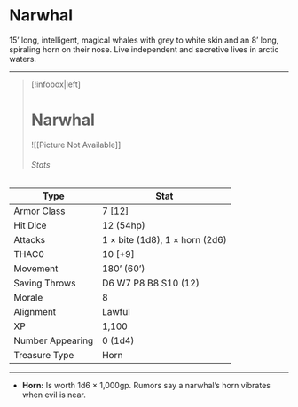 # Narwhal

15’ long, intelligent, magical whales with grey to white skin and an 8’ long, spiraling horn on their nose. Live independent and secretive lives in arctic waters.

------
> [!infobox|left] 
>  # Narwhal 
>  ![[Picture Not Available]] 
>  ###### Stats 
| Type                    | Stat        |
| ---------------- | ------------------------------ | 
| Armor Class     | 7 [12]                         |
| Hit Dice         | 12 (54hp)                      |
| Attacks          | 1 × bite (1d8), 1 × horn (2d6) |
| THAC0            | 10 [+9]                        |
| Movement         | 180’ (60’)                     |
| Saving Throws    | D6 W7 P8 B8 S10 (12)           |
| Morale           | 8                              |
| Alignment        | Lawful                         |
| XP               | 1,100                          |
| Number Appearing | 0 (1d4)                        |
| Treasure Type    | Horn                           |

------

- **Horn:** Is worth 1d6 × 1,000gp. Rumors say a narwhal’s horn vibrates when evil is near.



